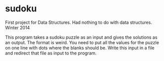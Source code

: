 sudoku
======

First project for Data Structures. Had nothing to do with data structures.  Winter 2014

This program takes a sudoku puzzle as an input and gives the solutions as an output.
The format is weird.  You need to put all the values for the puzzle on one line with
dots where the blanks should be.  Write this input in a file and redirect that file
as input to the program.
